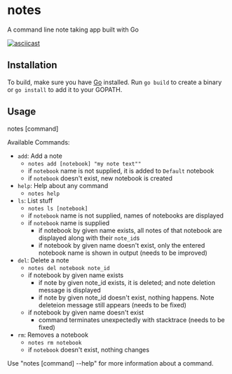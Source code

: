# notes
A command line note taking app built with Go

[![asciicast](https://asciinema.org/a/JMZxtuxEPfrbFrOmj7uaobqKt.svg)](https://asciinema.org/a/JMZxtuxEPfrbFrOmj7uaobqKt)

## Installation
To build, make sure you have [Go](https://golang.org/dl/) installed. Run `go build` to 
create a binary or `go install` to add it to your GOPATH.

## Usage
  notes [command]
  
Available Commands:
  - `add`: Add a note
    - `notes add [notebook] "my note text""`
    - if `notebook` name is not supplied, it is added to `Default` notebook
    - if `notebook` doesn't exist, new notebook is created
  - `help`: Help about any command
    - `notes help`
  - `ls`: List stuff
    - `notes ls [notebook]`
    - if `notebook` name is not supplied, names of notebooks are displayed
    - if `notebook` name is supplied
      - if notebook by given name exists, all notes of that notebook are displayed along with their `note_id`s
      - if notebook by given name doesn't exist, only the entered notebook name is shown in output (needs to be improved)
  - `del`: Delete a note
    - `notes del notebook note_id`
    - if notebook by given name exists
      - if note by given note_id exists, it is deleted; and note deletion message is displayed
      - if note by given note_id doesn't exist, nothing happens. Note deleteion message still appears (needs to be fixed)
    - if notebook by given name doesn't exist
      - command terminates unexpectedly with stacktrace (needs to be fixed)
  - `rm`: Removes a notebook
    - `notes rm notebook`
    - if `notebook` doesn't exist, nothing changes

Use "notes [command] --help" for more information about a command.

